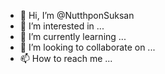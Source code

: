 - 👋 Hi, I’m @NutthponSuksan
- 👀 I’m interested in ...
- 🌱 I’m currently learning ...
- 💞️ I’m looking to collaborate on ...
- 📫 How to reach me ...

<!---
NutthponSuksan/NutthponSuksan is a ✨ special ✨ repository because its `README.md` (this file) appears on your GitHub profile.
You can click the Preview link to take a look at your changes.
--->
